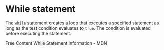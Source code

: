 # While statement

The `while` statement creates a loop that executes a specified statement as long as the test condition evaluates to `true`. The condition is evaluated before executing the statement. 

<ResourceGroupTitle>Free Content</ResourceGroupTitle>
<BadgeLink colorScheme='yellow' badgeText='Read' href='https://developer.mozilla.org/en-US/docs/Web/JavaScript/Reference/Statements/while'>While Statement Information - MDN</BadgeLink> 
